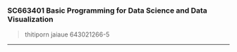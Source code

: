 
### SC663401 Basic Programming for Data Science and Data Visualization
> thitiporn jaiaue 643021266-5
------------------------------
